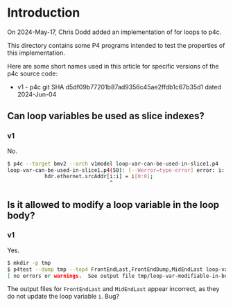 # Introduction

On 2024-May-17, Chris Dodd added an implementation of for loops to
p4c.

This directory contains some P4 programs intended to test the
properties of this implementation.

Here are some short names used in this article for specific versions
of the p4c source code:

+ v1 - p4c git SHA d5df09b77201b87ad9356c45ae2ffdb1c67b35d1 dated 2024-Jun-04


## Can loop variables be used as slice indexes?

### v1

No.

```bash
$ p4c --target bmv2 --arch v1model loop-var-can-be-used-in-slice1.p4 
loop-var-can-be-used-in-slice1.p4(50): [--Werror=type-error] error: i: slice bit index values must be constants
            hdr.ethernet.srcAddr[i:i] = i[0:0];
                                 ^
```


## Is it allowed to modify a loop variable in the loop body?

### v1

Yes.

```bash
$ mkdir -p tmp
$ p4test --dump tmp --top4 FrontEndLast,FrontEndDump,MidEndLast loop-var-modifiable-in-body1.p4
[ no errors or warnings.  See output file tmp/loop-var-modifiable-in-body1-0003-MidEnd_47_MidEndLast.p4 ]
```

The output files for `FrontEndLast` and `MidEndLast` appear incorrect,
as they do not update the loop variable `i`.  Bug?
